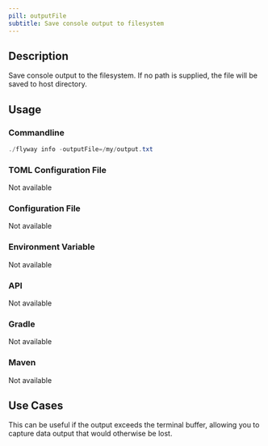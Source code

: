 ```yaml
---
pill: outputFile
subtitle: Save console output to filesystem
---
```

## Description
Save console output to the filesystem.
If no path is supplied, the file will be saved to host directory.


## Usage
### Commandline
```powershell
./flyway info -outputFile=/my/output.txt
```

### TOML Configuration File
Not available
### Configuration File
Not available
### Environment Variable
Not available
### API
Not available
### Gradle
Not available
### Maven
Not available

## Use Cases
This can be useful if the output exceeds the terminal buffer, allowing you to capture data output that would otherwise be lost.